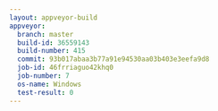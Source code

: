 ```yaml
---
layout: appveyor-build
appveyor:
  branch: master
  build-id: 36559143
  build-number: 415
  commit: 93b017abaa3b77a91e94530aa03b403e3eefa9d8
  job-id: 46frriaguo42khq0
  job-number: 7
  os-name: Windows
  test-result: 0
---
```

